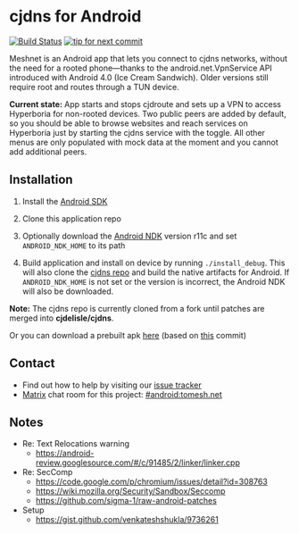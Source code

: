 cjdns for Android
=================

[![Build Status](https://travis-ci.org/hyperboria/android.svg?branch=master)](https://travis-ci.org/hyperboria/android) [![tip for next commit](https://tip4commit.com/projects/1049.svg)](https://tip4commit.com/github/hyperboria/android)

Meshnet is an Android app that lets you connect to cjdns networks, without the need for a rooted phone—thanks to the android.net.VpnService API introduced with Android 4.0 (Ice Cream Sandwich). Older versions still require root and routes through a TUN device.

**Current state:** App starts and stops cjdroute and sets up a VPN to access Hyperboria for non-rooted devices. Two public peers are added by default, so you should be able to browse websites and reach services on Hyperboria just by starting the cjdns service with the toggle. All other menus are only populated with mock data at the moment and you cannot add additional peers.

Installation
------------

1. Install the [Android SDK](http://developer.android.com/sdk/index.html)
 
1. Clone this application repo

1. Optionally download the [Android NDK](https://developer.android.com/ndk/index.html) version r11c and set `ANDROID_NDK_HOME` to its path

1. Build application and install on device by running `./install_debug`. This will also clone the [cjdns repo](https://github.com/cjdelisle/cjdns) and build the native artifacts for Android. If `ANDROID_NDK_HOME` is not set or the version is incorrect, the Android NDK will also be downloaded.

**Note:** The cjdns repo is currently cloned from a fork until patches are merged into **cjdelisle/cjdns**.

Or you can download a prebuilt apk [here](http://goo.gl/kw6vNg) (based on [this](https://github.com/hyperboria/android/commit/f68e7a59c69a69650a82bc8fdeea22e85bb58055) commit)

Contact
-------

- Find out how to help by visiting our [issue tracker](https://github.com/hyperboria/android/issues)
- [Matrix](https://matrix.org) chat room for this project: [#android:tomesh.net](https://chat.tomesh.net/#/room/#android:tomesh.net)

Notes
-----

- Re: Text Relocations warning
  - https://android-review.googlesource.com/#/c/91485/2/linker/linker.cpp
- Re: SecComp
  - https://code.google.com/p/chromium/issues/detail?id=308763
  - https://wiki.mozilla.org/Security/Sandbox/Seccomp
  - https://github.com/sigma-1/raw-android-patches
- Setup
  - https://gist.github.com/venkateshshukla/9736261
